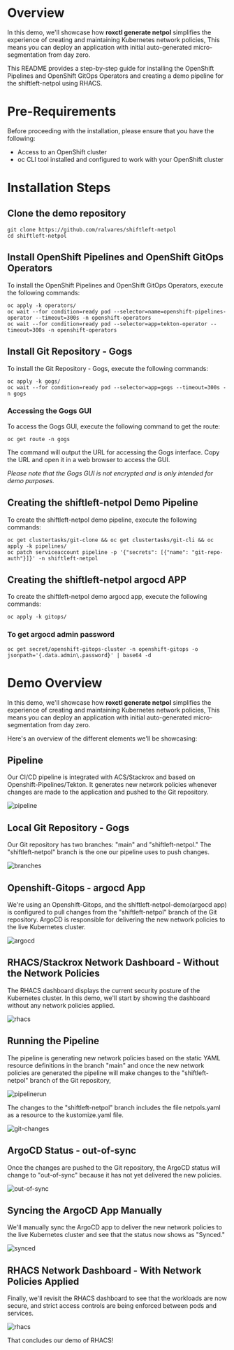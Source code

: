 # Overview

In this demo, we'll showcase how **roxctl generate netpol** simplifies the experience of creating and maintaining Kubernetes network policies, This means you can deploy an application with initial auto-generated micro-segmentation from day zero. 

This README provides a step-by-step guide for installing the OpenShift Pipelines and OpenShift GitOps Operators and creating a demo pipeline for the shiftleft-netpol using RHACS.

# Pre-Requirements

Before proceeding with the installation, please ensure that you have the following:
- Access to an OpenShift cluster
- oc CLI tool installed and configured to work with your OpenShift cluster

# Installation Steps

## Clone the demo repository
```
git clone https://github.com/ralvares/shiftleft-netpol
cd shiftleft-netpol
```

## Install OpenShift Pipelines and OpenShift GitOps Operators

To install the OpenShift Pipelines and OpenShift GitOps Operators, execute the following commands:
```
oc apply -k operators/
oc wait --for condition=ready pod --selector=name=openshift-pipelines-operator --timeout=300s -n openshift-operators
oc wait --for condition=ready pod --selector=app=tekton-operator --timeout=300s -n openshift-operators
```

## Install Git Repository - Gogs
To install the Git Repository - Gogs, execute the following commands:
```
oc apply -k gogs/
oc wait --for condition=ready pod --selector=app=gogs --timeout=300s -n gogs
```

### Accessing the Gogs GUI
To access the Gogs GUI, execute the following command to get the route:
```
oc get route -n gogs
```
The command will output the URL for accessing the Gogs interface. Copy the URL and open it in a web browser to access the GUI.

*Please note that the Gogs GUI is not encrypted and is only intended for demo purposes.*

## Creating the shiftleft-netpol Demo Pipeline
To create the shiftleft-netpol demo pipeline, execute the following commands:

```
oc get clustertasks/git-clone && oc get clustertasks/git-cli && oc apply -k pipelines/
oc patch serviceaccount pipeline -p '{"secrets": [{"name": "git-repo-auth"}]}' -n shiftleft-netpol
``` 

## Creating the shiftleft-netpol argocd APP
To create the shiftleft-netpol demo argocd app, execute the following commands:

```
oc apply -k gitops/
```

### To get argocd admin password
```
oc get secret/openshift-gitops-cluster -n openshift-gitops -o jsonpath='{.data.admin\.password}' | base64 -d
```

# Demo Overview

In this demo, we'll showcase how **roxctl generate netpol** simplifies the experience of creating and maintaining Kubernetes network policies, This means you can deploy an application with initial auto-generated micro-segmentation from day zero. 

Here's an overview of the different elements we'll be showcasing:

## Pipeline
Our CI/CD pipeline is integrated with ACS/Stackrox and based on Openshift-Pipelines/Tekton. It generates new network policies whenever changes are made to the application and pushed to the Git repository.

![pipeline](images/pipeline.png)

## Local Git Repository - Gogs
Our Git repository has two branches: "main" and "shiftleft-netpol." The "shiftleft-netpol" branch is the one our pipeline uses to push changes.

![branches](images/branches.png)

## Openshift-Gitops - argocd App
We're using an Openshift-Gitops, and the shiftleft-netpol-demo(argocd app) is configured to pull changes from the "shiftleft-netpol" branch of the Git repository. ArgoCD is responsible for delivering the new network policies to the live Kubernetes cluster.

![argocd](images/argocd-app.png)

## RHACS/Stackrox Network Dashboard - Without the Network Policies
The RHACS dashboard displays the current security posture of the Kubernetes cluster. In this demo, we'll start by showing the dashboard without any network policies applied.

![rhacs](images/rhacs-no-netpols.png)

## Running the Pipeline
The pipeline is generating new network policies based on the static YAML resource definitions in the branch "main" and once the new network policies are generated the pipeline will make changes to the "shiftleft-netpol" branch of the Git repository,

![pipelinerun](images/pipelinerun.png)

The changes to the "shiftleft-netpol" branch includes the file netpols.yaml as a resource to the kustomize.yaml file.

![git-changes](images/repo-changes.png)

## ArgoCD Status - out-of-sync
Once the changes are pushed to the Git repository, the ArgoCD status will change to "out-of-sync" because it has not yet delivered the new policies.

![out-of-sync](images/argocd-out-of-sync.png)

## Syncing the ArgoCD App Manually
We'll manually sync the ArgoCD app to deliver the new network policies to the live Kubernetes cluster and see that the status now shows as "Synced."

![synced](images/argocd-synced.png)

## RHACS Network Dashboard - With Network Policies Applied
Finally, we'll revisit the RHACS dashboard to see that the workloads are now secure, and strict access controls are being enforced between pods and services.

![rhacs](images/rhacs-with-netpols.png)

That concludes our demo of RHACS!